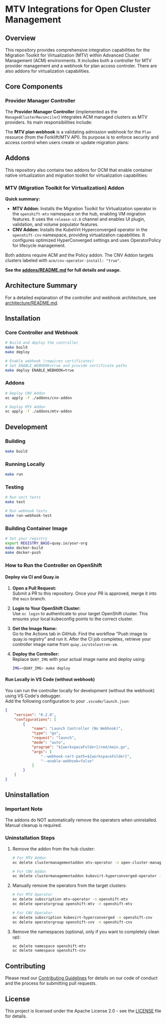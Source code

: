 # MTV Integrations for Open Cluster Management

## Overview

This repository provides comprehensive integration capabilities for the Migration Toolkit for Virtualization (MTV) within Advanced Cluster Management (ACM) environments. It includes both a controller for MTV provider management and a webhook for plan access controler. There are also addons for virtualization capabilities.

## Core Components

### Provider Manager Controller

The **Provider Manager Controller** (implemented as the `ManagedClusterReconciler`) integrates ACM managed clusters as MTV providers. Its main responsibilities include:

The **MTV plan webhook** is a validating admission webhook for the `Plan` resource (from the Forklift/MTV API). Its purpose is to enforce security and access control when users create or update migration plans:

## Addons

This repository also contains two addons for OCM that enable container native virtualization and migration toolkit for virtualization capabilities:

### MTV (Migration Toolkit for Virtualization) Addon

**Quick summary:**
- **MTV Addon:** Installs the Migration Toolkit for Virtualization operator in the `openshift-mtv` namespace on the hub, enabling VM migration features. It uses the `release-v2.8` channel and enables UI plugin, validation, and volume populator features.
- **CNV Addon:** Installs the KubeVirt Hyperconverged operator in the `openshift-cnv` namespace, providing virtualization capabilities. It configures optimized HyperConverged settings and uses OperatorPolicy for lifecycle management.

Both addons require ACM and the Policy addon. The CNV Addon targets clusters labeled with `acm/cnv-operator-install: "true"`.

**See the [addons/README.md](addons/README.md) for full details and usage.**

## Architecture Summary

For a detailed explanation of the controller and webhook architecture, see [architecture/README.md](architecture/README.md).

## Installation

### Core Controller and Webhook

```bash
# Build and deploy the controller
make build
make deploy

# Enable webhook (requires certificates)
# Set ENABLE_WEBHOOK=true and provide certificate paths
make deploy ENABLE_WEBHOOK=true
```

### Addons

```bash
# Deploy CNV Addon
oc apply -f ./addons/cnv-addon

# Deploy MTV Addon
oc apply -f ./addons/mtv-addon
```

## Development

### Building
```bash
make build
```

### Running Locally
```bash
make run
```

### Testing
```bash
# Run unit tests
make test

# Run webhook tests
make run-webhook-test
```

### Building Container Image
```bash
# Set your registry
export REGISTRY_BASE=quay.io/your-org
make docker-build
make docker-push
```

### How to Run the Controller on OpenShift

#### Deploy via CI and Quay.io

1. **Open a Pull Request:**  
   Submit a PR to this repository. Once your PR is approved, merge it into the `main` branch.

2. **Login to Your OpenShift Cluster:**  
   Use `oc login` to authenticate to your target OpenShift cluster. This ensures your local kubeconfig points to the correct cluster.

3. **Get the Image Name:**  
   Go to the Actions tab in GitHub. Find the workflow "Push image to quay.io registry" and run it. After the CI job completes, retrieve your controller image name from `quay.io/stolostron-vm`.

4. **Deploy the Controller:**  
   Replace `QUAY_IMG` with your actual image name and deploy using:
   ```bash
   IMG=<QUAY_IMG> make deploy
   ```

#### Run Locally in VS Code (without webhook)

You can run the controller locally for development (without the webhook) using VS Code's debugger.  
Add the following configuration to your `.vscode/launch.json`:

```json
{
    "version": "0.2.0",
    "configurations": [
        {
            "name": "Launch Controller (No Webhook)",
            "type": "go",
            "request": "launch",
            "mode": "auto",
            "program": "${workspaceFolder}/cmd/main.go",
            "args": [
                "--webhook-cert-path=${workspaceFolder}",
                "--enable-webhook=false"
            ]
        }
    ]
}
```

## Uninstallation

### Important Note
The addons do NOT automatically remove the operators when uninstalled. Manual cleanup is required.

### Uninstallation Steps

1. Remove the addon from the hub cluster:
   ```bash
   # For MTV Addon
   oc delete clustermanagementaddon mtv-operator -n open-cluster-management
   
   # For CNV Addon
   oc delete clustermanagementaddon kubevirt-hyperconverged-operator -n open-cluster-management
   ```

2. Manually remove the operators from the target clusters:
   ```bash
   # For MTV Operator
   oc delete subscription mtv-operator -n openshift-mtv
   oc delete operatorgroup openshift-mtv -n openshift-mtv
   
   # For CNV Operator
   oc delete subscription kubevirt-hyperconverged -n openshift-cnv
   oc delete operatorgroup openshift-cnv -n openshift-cnv
   ```

3. Remove the namespaces (optional, only if you want to completely clean up):
   ```bash
   oc delete namespace openshift-mtv
   oc delete namespace openshift-cnv
   ```

## Contributing

Please read our [Contributing Guidelines](CONTRIBUTING.md) for details on our code of conduct and the process for submitting pull requests.

## License

This project is licensed under the Apache License 2.0 - see the [LICENSE](LICENSE) file for details.
